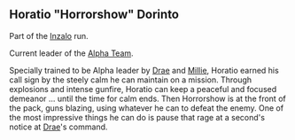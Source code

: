 ## Horatio "Horrorshow" Dorinto

Part of the [Inzalo](InzaloShadowEarth) run.

Current leader of the [Alpha Team](DrashirStrikeTeams).

Specially trained to be Alpha leader by [Drae](DrashirBlitzen) and
[Millie](MaximillianMastersonIII), Horatio earned his call sign by the
steely calm he can maintain on a mission. Through explosions and
intense gunfire, Horatio can keep a peaceful and focused demeanor ...
until the time for calm ends. Then Horrorshow is at the front of the
pack, guns blazing, using whatever he can to defeat the enemy. One of
the most impressive things he can do is pause that rage at a second's
notice at [Drae](DrashirBlitzen)'s command.
